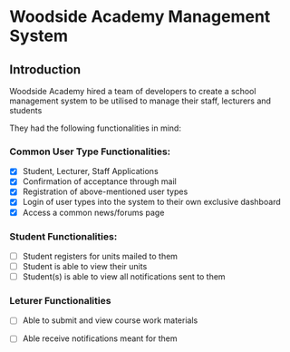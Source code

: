 # Woodside Academy Management System

## Introduction
Woodside Academy hired a team of developers to create a school 
management system to be utilised to manage their staff, lecturers
and students

They had the following functionalities in mind:

### Common User Type Functionalities:
- [x] Student, Lecturer, Staff Applications
- [x] Confirmation of acceptance through mail
- [x] Registration of above-mentioned user types
- [x] Login of user types into the system to their own exclusive dashboard
- [x] Access a common news/forums page 

### Student Functionalities:
- [ ] Student registers for units mailed to them
- [ ] Student is able to view their units
- [ ] Student(s) is able to view all notifications sent to them

### Leturer Functionalities
- [ ] Able to submit and view course work materials
- [ ] Able receive notifications meant for them


